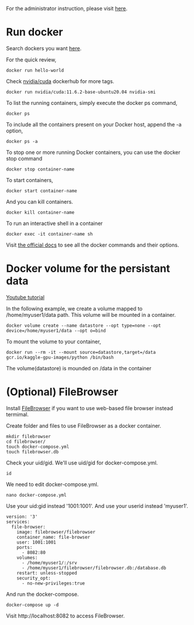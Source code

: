 For the administrator instruction, please visit [here](ADMINISTRATOR.md).

# Run docker
Search dockers you want [here](https://hub.docker.com/).

For the quick review, 
```
docker run hello-world
```
Check [nvidia/cuda](https://hub.docker.com/r/nvidia/cuda) dockerhub for more tags. 
```
docker run nvidia/cuda:11.6.2-base-ubuntu20.04 nvidia-smi
```

To list the running containers, simply execute the docker ps command, 
```
docker ps
```
To include all the containers present on your Docker host, append the -a option, 
```
docker ps -a
```
To stop one or more running Docker containers, you can use the docker stop command
```
docker stop container-name
```
To start containers, 
```
docker start container-name
```
And you can kill containers. 
```
docker kill container-name
```
To run an interactive shell in a container
```
docker exec -it container-name sh
```

Visit [the official docs](https://docs.docker.com/engine/reference/run/) to see all the docker commands and their options. 


# Docker volume for the persistant data 
[Youtube tutorial](https://www.youtube.com/watch?v=OrQLrqQm4M0)

In the following example, we create a volume mapped to /home/myuser1/data path. This volume will be mounted in a container. 
```
docker volume create --name datastore --opt type=none --opt device=/home/myuser1/data --opt o=bind
```
To mount the volume to your container,
```
docker run --rm -it --mount source=datastore,target=/data gcr.io/kaggle-gpu-images/python /bin/bash
```
The volume(datastore) is mounded on /data in the container

# (Optional) FileBrowser 
Install [FileBrowser](https://filebrowser.org/installation) if you want to use web-based file browser instead termimal. 

Create folder and files to use FileBrowser as a docker container. 
```
mkdir filebrowser
cd filebrowser/
touch docker-compose.yml
touch filebrowser.db
```

Check your uid/gid. We'll use uid/gid for docker-compose.yml.
```
id
```

We need to edit docker-compose.yml. 
```
nano docker-compose.yml 
```

Use your uid:gid instead '1001:1001'. And use your userid instead 'myuser1'. 
```
version: '3'
services:
  file-browser:
    image: filebrowser/filebrowser
    container_name: file-browser
    user: 1001:1001
    ports:
      - 8082:80
    volumes:
      - /home/myuser1/:/srv
      - /home/myuser1/filebrowser/filebrowser.db:/database.db
    restart: unless-stopped
    security_opt:
      - no-new-privileges:true
```
And run the docker-compose. 
```
docker-compose up -d
```
Visit http://localhost:8082 to access FileBrowser. 




